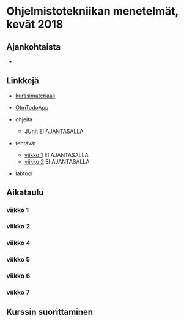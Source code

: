 # Ohjelmistotekniikan menetelmät, kevät 2018

## Ajankohtaista

- 

## Linkkejä

- [kurssimateriaali](https://github.com/mluukkai/otm-2018/blob/master/web/materiaali.md)
- [OtmTodoApp](https://github.com/mluukkai/OtmTodoApp)
- ohjeita
  - [JUnit](https://github.com/mluukkai/otm-2018/blob/master/web/junit.md) EI AJANTASALLA
- tehtävät
  - [viikko 1](https://github.com/mluukkai/otm-2018/blob/master/tehtavat/viikko1.md) EI AJANTASALLA
  - [viikko 2](https://github.com/mluukkai/otm-2018/blob/master/tehtavat/viikko2.md) EI AJANTASALLA

- labtool

## Aikataulu

### viikko 1

### viikko 2

### viikko 4

### viikko 5

### viikko 6

### viikko 7

## Kurssin suorittaminen

